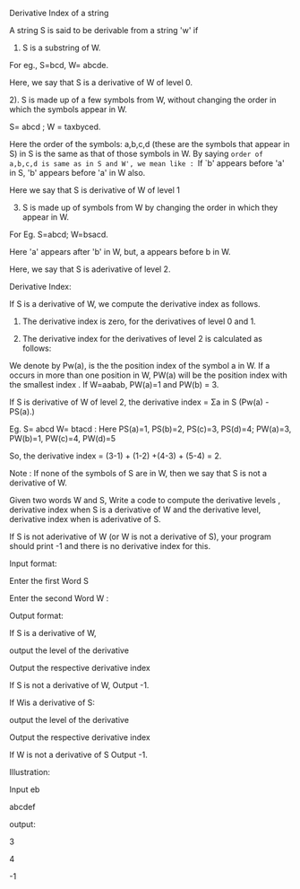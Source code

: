 Derivative Index of a string

A string S is said to be  derivable from a string 'w'  if 

1) S is a substring of W.

For eg., S=bcd,  W= abcde.

Here, we say that S is a derivative of W of level 0. 

2). S is made up of a few symbols from W, without changing the order in which the symbols appear in W.

S= abcd ; W = taxbyced.

Here the order of the symbols: a,b,c,d (these are the symbols that appear in S) in S is the same as that of those symbols in W.  By saying `order of a,b,c,d is same as in S and W', we mean like : `If `b' appears before 'a' in S, 'b' appears before 'a' in W also.

Here we say that S is derivative of W of level 1

3) S is made up of symbols from W by changing the order in which they appear in W.

For Eg. S=abcd; W=bsacd.

Here 'a' appears after 'b' in W, but, a appears before b in W.

Here, we say that S is aderivative of level 2.  

Derivative Index:

If S is a derivative of W, we compute the derivative index as follows.

1. The derivative index is zero, for the derivatives of level 0 and 1.

2. The derivative index for the derivatives of level 2 is calculated as follows:

We denote by Pw(a), is the the position index of the symbol a in W.  If a occurs in more than one position in W, PW(a) will be the position index  with the smallest index . If W=aabab, PW(a)=1 and PW(b) = 3.

If S is derivative of W of level 2, the derivative index =  Σa in S   (Pw(a) - PS(a).)

Eg.  S= abcd W= btacd : Here PS(a)=1, PS(b)=2, PS(c)=3, PS(d)=4; PW(a)=3, PW(b)=1,  PW(c)=4, PW(d)=5

So, the derivative index = (3-1) + (1-2) +(4-3) + (5-4) = 2.

Note : If none of the symbols of S are in W, then we say that S is not a derivative of W.  

Given two words W and S, Write a code to compute the derivative levels , derivative index when S is a derivative of W and the derivative level, derivative index when  is aderivative of S.

If S is not aderivative of W (or W is not a derivative of S), your program should print -1 and there is no derivative index for this.

Input format:

Enter the first Word S

Enter the second  Word W :

Output format:

If S is a derivative of W, 

output the level of the derivative

Output the respective derivative index

If S is not a derivative of W, Output  -1.

If Wis a derivative of S:

output the level of the derivative

Output the respective derivative index

If W is not a derivative of S Output  -1.

Illustration:

Input 
eb

abcdef

output:

3

4

-1